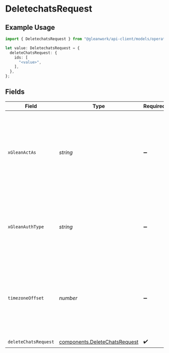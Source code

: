 # DeletechatsRequest

## Example Usage

```typescript
import { DeletechatsRequest } from "@gleanwork/api-client/models/operations";

let value: DeletechatsRequest = {
  deleteChatsRequest: {
    ids: [
      "<value>",
    ],
  },
};
```

## Fields

| Field                                                                                                                    | Type                                                                                                                     | Required                                                                                                                 | Description                                                                                                              |
| ------------------------------------------------------------------------------------------------------------------------ | ------------------------------------------------------------------------------------------------------------------------ | ------------------------------------------------------------------------------------------------------------------------ | ------------------------------------------------------------------------------------------------------------------------ |
| `xGleanActAs`                                                                                                            | *string*                                                                                                                 | :heavy_minus_sign:                                                                                                       | Email address of a user on whose behalf the request is intended to be made (should be non-empty only for global tokens). |
| `xGleanAuthType`                                                                                                         | *string*                                                                                                                 | :heavy_minus_sign:                                                                                                       | Auth type being used to access the endpoint (should be non-empty only for global tokens).                                |
| `timezoneOffset`                                                                                                         | *number*                                                                                                                 | :heavy_minus_sign:                                                                                                       | The offset of the client's timezone in minutes from UTC. e.g. PDT is -420 because it's 7 hours behind UTC.               |
| `deleteChatsRequest`                                                                                                     | [components.DeleteChatsRequest](../../models/components/deletechatsrequest.md)                                           | :heavy_check_mark:                                                                                                       | N/A                                                                                                                      |